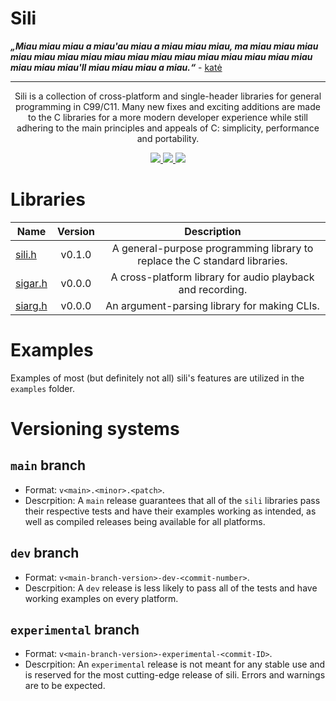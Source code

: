 Sili
====

<b><i>„Miau miau miau a miau'au miau a miau miau miau, ma miau miau miau miau miau miau miau miau miau miau miau miau miau miau miau miau miau miau miau'll miau miau miau a miau.“</i></b> - [katė](.github/cat.png)

---

<p align="center">
Sili is a collection of cross-platform and single-header libraries for general
programming in C99/C11. Many new fixes and exciting additions are made to the C
libraries for a more modern developer experience while still adhering to the main
principles and appeals of C: simplicity, performance and portability.
</p>

<p align="center">
	<a href="https://github.com/EimaMei/sili-toolchain/actions/workflows/linux.yml">
		<img src="https://github.com/EimaMei/sili-toolchain/actions/workflows/linux.yml/badge.svg">
	</a>
	<a href="https://github.com/EimaMei/sili-toolchain/actions/workflows/windows.yml">
		<img src="https://github.com/EimaMei/sili-toolchain/actions/workflows/windows.yml/badge.svg">
	</a>
	<a href="https://github.com/EimaMei/sili-toolchain/actions/workflows/macos.yml">
		<img src="https://github.com/EimaMei/sili-toolchain/actions/workflows/macos.yml/badge.svg">
	</a>
</p>



# Libraries
|  Name                | Version | Description |
|----------------------|:-------:|:-----------:|
|  [sili.h](sili.h)    | v0.1.0  | A general-purpose programming library to replace the C standard libraries.
|  [sigar.h](sigar.h)  | v0.0.0  | A cross-platform library for audio playback and recording.
|  [siarg.h](siarg.h)  | v0.0.0  | An argument-parsing library for making CLIs.

# Examples
Examples of most (but definitely not all) sili's features are utilized in the
`examples` folder.

# Versioning systems
## `main` branch
- Format: `v<main>.<minor>.<patch>`.
- Descrpition: A `main` release guarantees that all of the `sili` libraries pass
their respective tests and have their examples working as intended, as well as
compiled releases being available for all platforms.

## `dev` branch
- Format: `v<main-branch-version>-dev-<commit-number>`.
- Descrpition: A `dev` release is less likely to pass all of the tests and have
working examples on every platform.

## `experimental` branch
- Format: `v<main-branch-version>-experimental-<commit-ID>`.
- Descrpition: An `experimental` release is not meant for any stable use and is
reserved  for the most cutting-edge release of sili. Errors and warnings are to
be expected.
